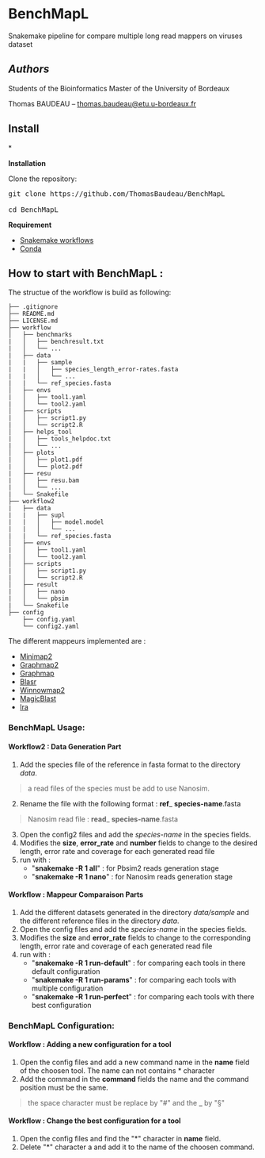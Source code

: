 # BenchMapL
Snakemake pipeline for compare multiple long read mappers on viruses dataset 

*<h2>Authors </h2>* 

Students of the Bioinformatics Master of the University of Bordeaux 

Thomas BAUDEAU – thomas.baudeau@etu.u-bordeaux.fr 

<h2>Install </h2>*

**Installation**

Clone the repository:

<pre>
git clone https://github.com/ThomasBaudeau/BenchMapL <br> 
cd BenchMapL
</pre>


**Requirement**

* [Snakemake workflows](https://snakemake.readthedocs.io/en/stable/getting_started/installation.html) <br> 
* [Conda](https://docs.conda.io/projects/conda/en/latest/user-guide/install/index.html) <br> 


## How to start with BenchMapL :

The structue of the workflow is build as following:

    ├── .gitignore
    ├── README.md
    ├── LICENSE.md
    ├── workflow
    │   ├── benchmarks
    |   │   ├── benchresult.txt
    |   │   └── ...
    |   ├── data
    |   |   ├── sample
    |   |   │   ├── species_length_error-rates.fasta
    |   |   │   └── ...
    |   |   └── ref_species.fasta
    │   ├── envs
    |   │   ├── tool1.yaml
    |   │   └── tool2.yaml
    │   ├── scripts
    |   │   ├── script1.py
    |   │   └── script2.R
    │   ├── helps_tool
    |   │   ├── tools_helpdoc.txt
    |   │   └── ...
    │   ├── plots
    |   │   ├── plot1.pdf
    |   │   └── plot2.pdf
    |   ├── resu
    |   │   ├── resu.bam
    |   │   └── ...
    |   └── Snakefile
    ├── workflow2
    |   ├── data
    |   |   ├── supl
    |   |   │   ├── model.model
    |   |   │   └── ...
    |   |   └── ref_species.fasta
    │   ├── envs
    |   │   ├── tool1.yaml
    |   │   └── tool2.yaml
    │   ├── scripts
    |   │   ├── script1.py
    |   │   └── script2.R
    │   ├── result
    |   │   ├── nano
    |   │   └── pbsim
    |   └── Snakefile
    ├── config
        ├── config.yaml
        └── config2.yaml

The different mappeurs implemented are :

  * [Minimap2](https://github.com/lh3/minimap2)
  * [Graphmap2](https://github.com/lbcb-sci/graphmap2)
  * [Graphmap](https://github.com/isovic/graphmap)
  * [Blasr](https://github.com/PacificBiosciences/blasr)
  * [Winnowmap2](https://github.com/marbl/Winnowmap)
  * [MagicBlast](https://ncbi.github.io/magicblast/)
  * [lra](https://github.com/ChaissonLab/LRA)


 ### BenchMapL Usage:

 #### Workflow2 : Data Generation Part

  1. Add the species file of the reference in fasta format to the directory *data*. 
  > a read files of the species must be add to use Nanosim. 
  2. Rename the file with the following format : __ref__\_ __species-name__.fasta 
  > Nanosim read file : __read__\_ __species-name__.fasta
  3. Open the config2 files and add the *species-name* in the species fields.
  4. Modifies the __size__, __error_rate__ and __number__ fields to change to the desired length, error rate and coverage for each generated read file
  5. run with :
        * "__snakemake -R 1 all__"  : for Pbsim2 reads generation stage
        * "__snakemake -R 1 nano__" : for Nanosim reads generation stage
  
 #### Workflow : Mappeur Comparaison Parts

   1. Add the different datasets generated in the directory *data/sample* and the different reference files in the directory *data*.
   2. Open the config files and add the *species-name* in the species fields.
   3. Modifies the __size__ and __error_rate__ fields to change to the corresponding length, error rate and coverage of each generated read file
   4. run with :
        * "__snakemake -R 1 run-default__" : for comparing each tools in there default configuration
        * "__snakemake -R 1 run-params__" : for comparing each tools with multiple configuration
        * "__snakemake -R 1 run-perfect__"  : for comparing each tools with there best configuration


 ### BenchMapL Configuration:

#### Workflow : Adding a new configuration for a tool
1. Open the config files and add a new command name in the __name__ field of the choosen tool. The name can not contains * character
2. Add the command in the __command__ fields the name and the command position must be the same. 
> the space character must be replace by "#" and the __\___ by "§" 

#### Workflow : Change the best configuration for a tool
1. Open the config files and find the "*" character in __name__ field.
1. Delete "*" character a and add it to the name of the choosen command.